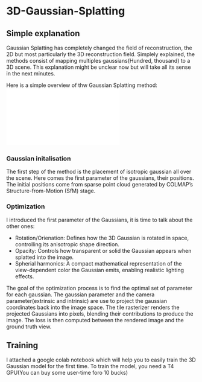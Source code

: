 # 3D-Gaussian-Splatting
## Simple explanation
Gaussian Splatting has completely changed the field of reconstruction, the 2D but most particularly the 3D reconstruction field. Simplely explained, the methods consist of mapping multiples gaussians(Hundred, thousand) to a 3D scene. This explanation might be unclear now but will take all its sense in the next minutes.

Here is a simple overview of thw Gaussian Splatting method:
![3D Gaussian overview](overview_01.pdf)

### Gaussian initalisation
The first step of the method is the placement of isotropic gaussian all over the scene. Here comes the first parameter of the gaussians, their positions. The initial positions come from sparse point cloud generated by COLMAP’s Structure-from-Motion (SfM) stage.

### Optimization
I introduced the first parameter of the Gaussians, it is time to talk about the other ones:
- Rotation/Orienation: Defines how the 3D Gaussian is rotated in space, controlling its anisotropic shape direction.
- Opacity: Controls how transparent or solid the Gaussian appears when splatted into the image.
- Spherial harmonics: A compact mathematical representation of the view-dependent color the Gaussian emits, enabling realistic lighting effects.

The goal of the optimization process is to find the optimal set of parameter for each gaussian.
The gaussian parameter and the camera parameter(extrinsic and intrinsic) are use to project the gaussian coordinates back into the image space. The tile rasterizer renders the projected Gaussians into pixels, blending their contributions to produce the image. The loss is then computed between the rendered image and the ground truth view.

## Training
I attached a google colab notebook which will help you to easily train the 3D Gaussian model for the first time. To train the model, you need a T4 GPU(You can buy some user-time foro 10 bucks)
